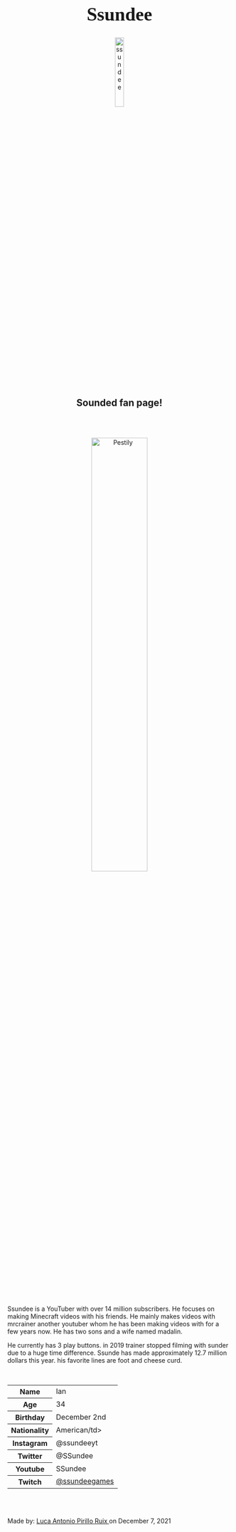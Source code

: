 
<h1 style="font-family:Brush Script MT; font-size:300%;" align="center" > <b> Ssundee </b></h1>

<div align="center">
    <img    src="https://pbs.twimg.com/profile_images/1123751479259668482/pNo9fHDQ_400x400.jpg"              
            title="ssundee"
            width="20%"
            height="20%" 
            />
</div>

<h2 align="center" >Sounded fan page!</h2>

<br>

<p>
    
</p>

<br>

<div align="center">
    <img    src="https://pbs.twimg.com/profile_images/1123751479259668482/pNo9fHDQ_400x400.jpg"           
         title="Pestily"
            width="50%"
            height="50%" 
            />
</div>
Ssundee is a YouTuber with over 14 million subscribers. He focuses on making Minecraft videos with his friends. He mainly makes videos with mrcrainer another youtuber whom he has been making videos with for a few years now. He has two sons and a wife named madalin.


He currently has 3 play buttons. in 2019 trainer stopped filming with sunder due to a huge time difference. Ssunde has made approximately 12.7 million dollars this year. his favorite lines are foot and cheese curd.

<br>


<table>
    <tr>
        <th>Name</th>
        <td>Ian</td>
    </tr>
    <tr>
        <th>Age</th>
        <td>34</td>
    </tr>
    <tr>
        <th>Birthday</th>
        <td>December 2nd</td>
    </tr>
        <tr>
        <th>Nationality</th>
        <td>American/td>
    </tr>
    <tr>
        <th>Instagram</th>
        <td>@ssundeeyt</td>
    </tr>
    <tr>
        <th>Twitter</th>
        <td>@SSundee</td>
    </tr>
    <tr>
        <th>Youtube</th>
        <td>SSundee</td>
    </tr>
    <tr>
        <th>Twitch</th>
        <td><a href="https://www.twitch.tv/ssundeegames"> @ssundeegames </a></td>
    </tr>
</table>


<br><br>

<p>
    Made by: <u>Luca Antonio Pirillo Ruix </u> on December 7, 2021
</p>
